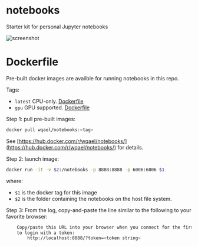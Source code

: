 # notebooks

Starter kit for personal Jupyter notebooks

![screenshot](https://user-images.githubusercontent.com/1386868/38400484-2525b10a-398b-11e8-84a6-e9b53611ce05.jpg)


# Dockerfile

Pre-built docker images are availble for running notebooks in this repo.

Tags:

* `latest` CPU-only. [Dockerfile](docker\Dockerfile)
* `gpu` GPU supported. [Dockerfile](docker-gpu\Dockerfile)

Step 1: pull pre-built images:

```sh
docker pull wqael/notebooks:<tag>
```

See [https://hub.docker.com/r/wqael/notebooks/](https://hub.docker.com/r/wqael/notebooks/) for details.

Step 2: launch image:

```sh
docker run -it -v $2:/notebooks -p 8888:8888 -p 6006:6006 $1
```

where:

* `$1` is the docker tag for this image
* `$2` is the folder containing the notebooks on the host file system.


Step 3: From the log, copy-and-paste the line similar to the following to your favorite browser:

```sh
    Copy/paste this URL into your browser when you connect for the first time,
    to login with a token:
        http://localhost:8888/?token=<token string>
```
